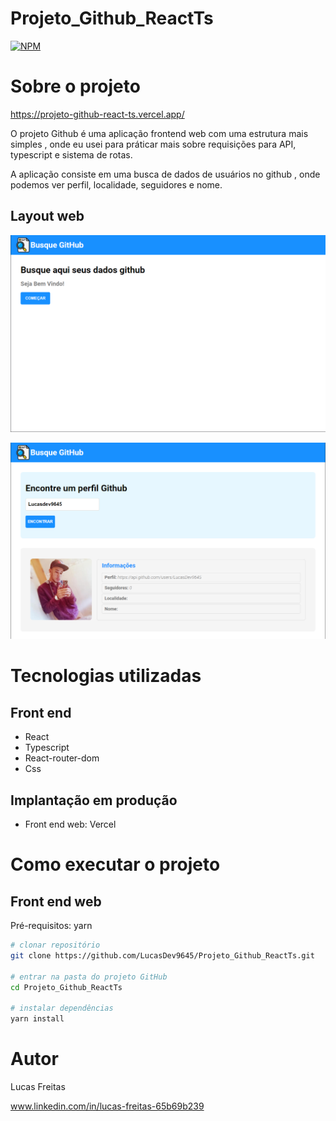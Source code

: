 # Projeto_Github_ReactTs

[![NPM](https://img.shields.io/npm/l/react)](https://github.com/LucasDev9645/clone_disneyplus/blob/main/LICENSE) 

# Sobre o projeto

https://projeto-github-react-ts.vercel.app/

O projeto Github é uma aplicação frontend web com uma estrutura mais simples , onde eu usei para práticar mais sobre requisições para API, typescript e sistema de rotas.

A aplicação consiste em uma busca de dados de usuários no github , onde podemos ver perfil, localidade, seguidores e nome.

## Layout web
![Web 1](https://github.com/LucasDev9645/Images_Readme/blob/main/github1.png)

![Web 2](https://github.com/LucasDev9645/Images_Readme/blob/main/github.png)

# Tecnologias utilizadas

## Front end
- React
- Typescript
- React-router-dom
- Css

## Implantação em produção
- Front end web: Vercel

# Como executar o projeto

## Front end web
Pré-requisitos: yarn

```bash
# clonar repositório
git clone https://github.com/LucasDev9645/Projeto_Github_ReactTs.git

# entrar na pasta do projeto GitHub
cd Projeto_Github_ReactTs

# instalar dependências
yarn install
```

# Autor

Lucas Freitas

www.linkedin.com/in/lucas-freitas-65b69b239
